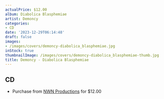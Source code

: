 ```yaml
---
actualPrice: $12.00
album: Diabolica Blasphemiae
artist: Demoncy
categories:
- CD
date: '2023-12-29T06:14:48'
draft: false
images:
- /images/covers/demoncy-diabolica_blasphemiae.jpg
inStock: true
thumbnailImage: /images/covers/demoncy-diabolica_blasphemiae-thumb.jpg
title: Demoncy - Diabolica Blasphemiae
---
```


## CD
* Purchase from [NWN Productions](http://shop.nwnprod.com/index.php?route=product/product&path=93&product_id=44503&sort=pd.name&order=ASC) for $12.00
